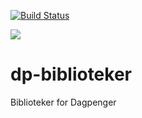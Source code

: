 [![Build Status](https://travis-ci.com/navikt/dp-biblioteker.svg?branch=master)](https://travis-ci.com/navikt/dp-biblioteker)


[![](https://jitpack.io/v/navikt/dp-biblioteker.svg)](https://jitpack.io/#navikt/dp-biblioteker)

# dp-biblioteker
Biblioteker for Dagpenger 

